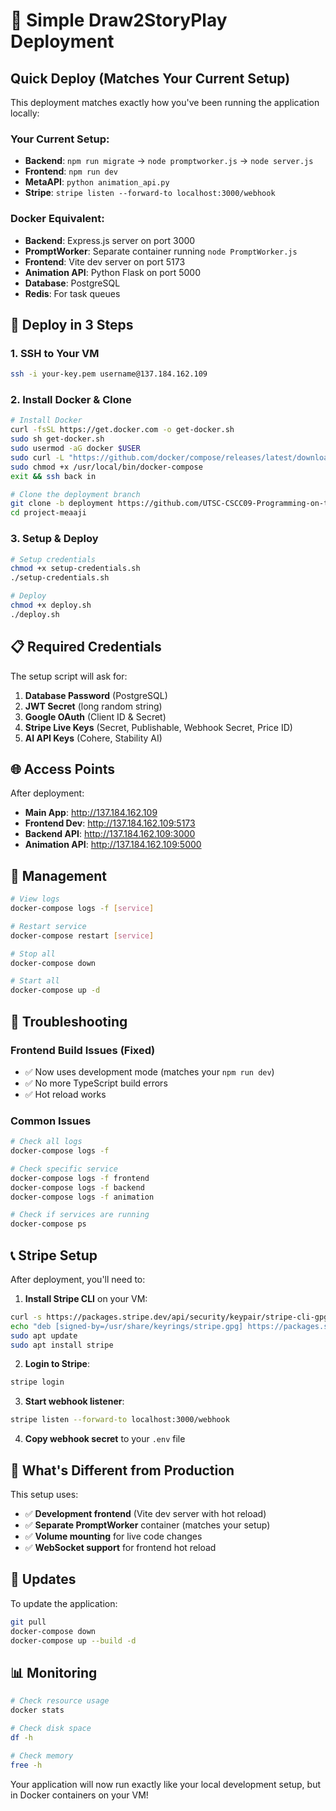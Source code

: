 # 🚀 Simple Draw2StoryPlay Deployment

## Quick Deploy (Matches Your Current Setup)

This deployment matches exactly how you've been running the application locally:

### Your Current Setup:
- **Backend**: `npm run migrate` → `node promptworker.js` → `node server.js`
- **Frontend**: `npm run dev`
- **MetaAPI**: `python animation_api.py`
- **Stripe**: `stripe listen --forward-to localhost:3000/webhook`

### Docker Equivalent:
- **Backend**: Express.js server on port 3000
- **PromptWorker**: Separate container running `node PromptWorker.js`
- **Frontend**: Vite dev server on port 5173
- **Animation API**: Python Flask on port 5000
- **Database**: PostgreSQL
- **Redis**: For task queues

## 🚀 Deploy in 3 Steps

### 1. SSH to Your VM
```bash
ssh -i your-key.pem username@137.184.162.109
```

### 2. Install Docker & Clone
```bash
# Install Docker
curl -fsSL https://get.docker.com -o get-docker.sh
sudo sh get-docker.sh
sudo usermod -aG docker $USER
sudo curl -L "https://github.com/docker/compose/releases/latest/download/docker-compose-$(uname -s)-$(uname -m)" -o /usr/local/bin/docker-compose
sudo chmod +x /usr/local/bin/docker-compose
exit && ssh back in

# Clone the deployment branch
git clone -b deployment https://github.com/UTSC-CSCC09-Programming-on-the-Web/project-meaaji.git
cd project-meaaji
```

### 3. Setup & Deploy
```bash
# Setup credentials
chmod +x setup-credentials.sh
./setup-credentials.sh

# Deploy
chmod +x deploy.sh
./deploy.sh
```

## 📋 Required Credentials

The setup script will ask for:

1. **Database Password** (PostgreSQL)
2. **JWT Secret** (long random string)
3. **Google OAuth** (Client ID & Secret)
4. **Stripe Live Keys** (Secret, Publishable, Webhook Secret, Price ID)
5. **AI API Keys** (Cohere, Stability AI)

## 🌐 Access Points

After deployment:
- **Main App**: http://137.184.162.109
- **Frontend Dev**: http://137.184.162.109:5173
- **Backend API**: http://137.184.162.109:3000
- **Animation API**: http://137.184.162.109:5000

## 🔧 Management

```bash
# View logs
docker-compose logs -f [service]

# Restart service
docker-compose restart [service]

# Stop all
docker-compose down

# Start all
docker-compose up -d
```

## 🚨 Troubleshooting

### Frontend Build Issues (Fixed)
- ✅ Now uses development mode (matches your `npm run dev`)
- ✅ No more TypeScript build errors
- ✅ Hot reload works

### Common Issues
```bash
# Check all logs
docker-compose logs -f

# Check specific service
docker-compose logs -f frontend
docker-compose logs -f backend
docker-compose logs -f animation

# Check if services are running
docker-compose ps
```

## 📞 Stripe Setup

After deployment, you'll need to:

1. **Install Stripe CLI** on your VM:
```bash
curl -s https://packages.stripe.dev/api/security/keypair/stripe-cli-gpg/public | gpg --dearmor | sudo tee /usr/share/keyrings/stripe.gpg
echo "deb [signed-by=/usr/share/keyrings/stripe.gpg] https://packages.stripe.dev/stripe-cli-debian-local stable main" | sudo tee -a /etc/apt/sources.list.d/stripe.list
sudo apt update
sudo apt install stripe
```

2. **Login to Stripe**:
```bash
stripe login
```

3. **Start webhook listener**:
```bash
stripe listen --forward-to localhost:3000/webhook
```

4. **Copy webhook secret** to your `.env` file

## 🎯 What's Different from Production

This setup uses:
- ✅ **Development frontend** (Vite dev server with hot reload)
- ✅ **Separate PromptWorker** container (matches your setup)
- ✅ **Volume mounting** for live code changes
- ✅ **WebSocket support** for frontend hot reload

## 🔄 Updates

To update the application:
```bash
git pull
docker-compose down
docker-compose up --build -d
```

## 📊 Monitoring

```bash
# Check resource usage
docker stats

# Check disk space
df -h

# Check memory
free -h
```

Your application will now run exactly like your local development setup, but in Docker containers on your VM! 